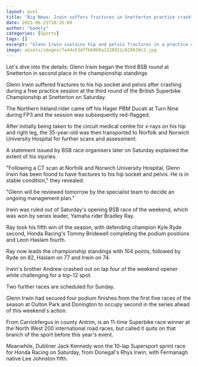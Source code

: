 ```yaml
---
layout: post
title: "Big News: Irwin suffers fractures in Snetterton practice crash"
date: 2025-06-21T18:35:09
author: "badely"
categories: [Sports]
tags: []
excerpt: "Glenn Irwin sustains hip and pelvis fractures in a practice crash at the third round of the British Superbike Championship at Snetterton on Saturday."
image: assets/images/7a44a53d7fbb968a1328921c628610c2.jpg
---
```


Let's dive into the details: Glenn Irwin began the third BSB round at Snetterton in second place in the championship standings

Glenn Irwin suffered fractures to his hip socket and pelvis after crashing during a free practice session at the third round of the British Superbike Championship at Snetterton on Saturday.

The Northern Ireland rider came off his Hager PBM Ducati at Turn Nine during FP3 and the session was subsequently red-flagged.

After initially being taken to the circuit medical centre for x-rays on his hip and right leg, the 35-year-old was then transported to Norfolk and Norwich University Hospital for further scans and assessment.

A statement issued by BSB race organisers later on Saturday explained the extent of his injuries.

"Following a CT scan at Norfolk and Norwich University Hospital, Glenn Irwin has been found to have fractures to his hip socket and pelvis. He is in stable condition," they revealed.

"Glenn will be reviewed tomorrow by the specialist team to decide an ongoing management plan."

Irwin was ruled out of Saturday's opening BSB race of the weekend, which was won by series leader, Yamaha rider Bradley Ray.

Ray took his fifth win of the season, with defending champion Kyle Ryde second, Honda Racing's Tommy Bridewell completing the podium positions and Leon Haslam fourth.

Ray now leads the championship standings with 104 points, followed by Ryde on 82, Haslam on 77 and Irwin on 74.

Irwin's brother Andrew crashed out on lap four of the weekend opener while challenging for a top-12 spot.

Two further races are scheduled for Sunday.

Glenn Irwin had secured four podium finishes from the first five races of the season at Oulton Park and Donington to occupy second in the series ahead of this weekend's action.

From Carrickfergus in county Antrim, is an 11-time Superbike race winner at the North West 200 international road races, but called it quits on that branch of the sport before this year's event.

Meanwhile, Dubliner Jack Kennedy won the 10-lap Supersport sprint race for Honda Racing on Saturday, from Donegal's Rhys Irwin, with Fermanagh native Lee Johnston fifth.


